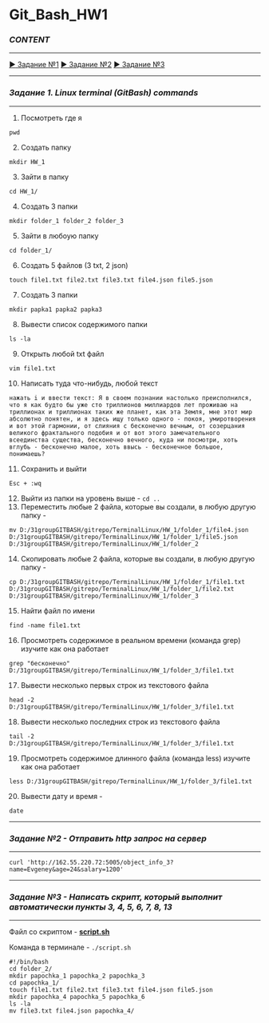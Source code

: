 # Git_Bash_HW1

### _CONTENT_
_____________________________________________
[:arrow_forward: Задание №1](https://github.com/EvgeneyKEO/GitBash_HW1#задание-1-linux-terminal-gitbash-commands)
[:arrow_forward: Задание №2]()
[:arrow_forward: Задание №3](https://github.com/EvgeneyKEO/GitBash_HW1#задание-3---написать-скрипт-который-выполнит-автоматически-пункты-3-4-5-6-7-8-13)
_____________________________________________

### _Задание 1. Linux terminal (GitBash) commands_
_____________________________________________
1. Посмотреть где я
```
pwd
```
2. Создать папку
```
mkdir HW_1
```
3. Зайти в папку
```
cd HW_1/
```
4. Создать 3 папки 
```
mkdir folder_1 folder_2 folder_3
```
5. Зайти в любоую папку
```
cd folder_1/
```
6. Создать 5 файлов (3 txt, 2 json) 
```
touch file1.txt file2.txt file3.txt file4.json file5.json
```
7. Создать 3 папки 
```
mkdir papka1 papka2 papka3
```
8. Вывести список содержимого папки 
```
ls -la
```
9. Открыть любой txt файл 
```
vim file1.txt
```
10. Написать туда что-нибудь, любой текст
```
нажать i и ввести текст: Я в своем познании настолько преисполнился, что я как будто бы уже сто триллионов миллиардов лет проживаю на триллионах и триллионах таких же планет, как эта Земля, мне этот мир абсолютно понятен, и я здесь ищу только одного - покоя, умиротворения и вот этой гармонии, от слияния с бесконечно вечным, от созерцания великого фрактального подобия и от вот этого замечательного всеединства существа, бесконечно вечного, куда ни посмотри, хоть вглубь - бесконечно малое, хоть ввысь - бесконечное большое, понимаешь?
```
11. Сохранить и выйти
```
Esc + :wq
```
12. Выйти из папки на уровень выше - 
``
cd ..
``
13. Переместить любые 2 файла, которые вы создали, в любую другую папку - 
```
mv D:/31groupGITBASH/gitrepo/TerminalLinux/HW_1/folder_1/file4.json D:/31groupGITBASH/gitrepo/TerminalLinux/HW_1/folder_1/file5.json D:/31groupGITBASH/gitrepo/TerminalLinux/HW_1/folder_2
```
14. Cкопировать любые 2 файла, которые вы создали, в любую другую папку - 
```
cp D:/31groupGITBASH/gitrepo/TerminalLinux/HW_1/folder_1/file1.txt D:/31groupGITBASH/gitrepo/TerminalLinux/HW_1/folder_1/file2.txt D:/31groupGITBASH/gitrepo/TerminalLinux/HW_1/folder_3
```
15. Найти файл по имени 
```
find -name file1.txt
```
16. Просмотреть содержимое в реальном времени (команда grep) изучите как она работает 
```
grep "бесконечно" D:/31groupGITBASH/gitrepo/TerminalLinux/HW_1/folder_3/file1.txt
```
17. Вывести несколько первых строк из текстового файла
```
head -2 D:/31groupGITBASH/gitrepo/TerminalLinux/HW_1/folder_3/file1.txt
```
18. Вывести несколько последних строк из текстового файла 
```
tail -2 D:/31groupGITBASH/gitrepo/TerminalLinux/HW_1/folder_3/file1.txt
```
19. Просмотреть содержимое длинного файла (команда less) изучите как она работает 
```
less D:/31groupGITBASH/gitrepo/TerminalLinux/HW_1/folder_3/file1.txt
```
20. Вывести дату и время - 
```
date
```
_____________________________________________
### _Задание №2 - Отправить http запрос на сервер_
______________________________________________
`curl 'http://162.55.220.72:5005/object_info_3?name=Evgeney&age=24&salary=1200'`
_____________________________________________
### **_Задание №3 - Написать скрипт, который выполнит автоматически пункты 3, 4, 5, 6, 7, 8, 13_**
_____________________________________________
Файл со скриптом - **[script.sh](https://github.com/EvgeneyKEO/TerminalLinux/blob/67c8599bc08e0a8a946a854269542a72809c083a/script.sh)**

Команда в терминале - `./script.sh`
```
#!/bin/bash
cd folder_2/
mkdir papochka_1 papochka_2 papochka_3
cd papochka_1/
touch file1.txt file2.txt file3.txt file4.json file5.json
mkdir papochka_4 papochka_5 papochka_6
ls -la
mv file3.txt file4.json papochka_4/
```
